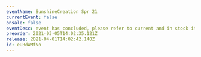 ```yaml
---
eventName: SunshineCreation Spr 21
currentEvent: false
onsale: false
eventDesc: event has concluded, please refer to current and in stock items
preorder: 2021-03-05T14:02:35.121Z
release: 2021-04-01T14:02:42.140Z
id: eUBdWMfNo
---
```

